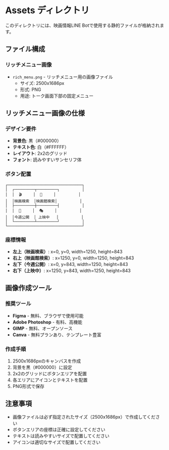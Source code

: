 # Assets ディレクトリ

このディレクトリには、映画情報LINE Botで使用する静的ファイルが格納されます。

## ファイル構成

### リッチメニュー画像
- `rich_menu.png` - リッチメニュー用の画像ファイル
  - サイズ: 2500x1686px
  - 形式: PNG
  - 用途: トーク画面下部の固定メニュー

## リッチメニュー画像の仕様

### デザイン要件
- **背景色**: 黒（#000000）
- **テキスト色**: 白（#FFFFFF）
- **レイアウト**: 2x2のグリッド
- **フォント**: 読みやすいサンセリフ体

### ボタン配置
```
┌─────────────────────────────────┐
│  ┌─────────┬─────────┐          │
│  │  🎬     │  🎪     │          │
│  │映画検索  │映画館検索│          │
│  ├─────────┼─────────┤          │
│  │  📅     │  🎭     │          │
│  │今週公開  │ 上映中   │          │
│  └─────────┴─────────┘          │
└─────────────────────────────────┘
```

### 座標情報
- **左上（映画検索）**: x=0, y=0, width=1250, height=843
- **右上（映画館検索）**: x=1250, y=0, width=1250, height=843
- **左下（今週公開）**: x=0, y=843, width=1250, height=843
- **右下（上映中）**: x=1250, y=843, width=1250, height=843

## 画像作成ツール

### 推奨ツール
- **Figma** - 無料、ブラウザで使用可能
- **Adobe Photoshop** - 有料、高機能
- **GIMP** - 無料、オープンソース
- **Canva** - 無料プランあり、テンプレート豊富

### 作成手順
1. 2500x1686pxのキャンバスを作成
2. 背景を黒（#000000）に設定
3. 2x2のグリッドにボタンエリアを配置
4. 各エリアにアイコンとテキストを配置
5. PNG形式で保存

## 注意事項

- 画像ファイルは必ず指定されたサイズ（2500x1686px）で作成してください
- ボタンエリアの座標は正確に設定してください
- テキストは読みやすいサイズで配置してください
- アイコンは適切なサイズで配置してください
